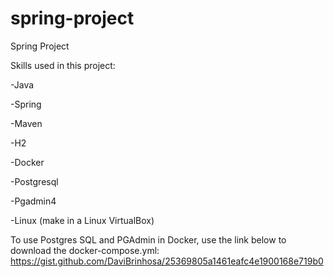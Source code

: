 # spring-project
Spring Project

Skills used in this project:

  -Java
  
  -Spring

  -Maven

  -H2

  -Docker

  -Postgresql

  -Pgadmin4

  -Linux (make in a Linux VirtualBox)

To use Postgres SQL and PGAdmin in Docker, use the link below to download the docker-compose.yml:
https://gist.github.com/DaviBrinhosa/25369805a1461eafc4e1900168e719b0
